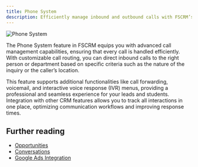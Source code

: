 ```yaml
---
title: Phone System
description: Efficiently manage inbound and outbound calls with FSCRM’s Phone System feature.
---
```


![Phone System](/features/fscrm-phone-numbers-feature.webp)

The Phone System feature in FSCRM equips you with advanced call management capabilities, ensuring that every call is handled efficiently. With customizable call routing, you can direct inbound calls to the right person or department based on specific criteria such as the nature of the inquiry or the caller’s location.

This feature supports additional functionalities like call forwarding, voicemail, and interactive voice response (IVR) menus, providing a professional and seamless experience for your leads and students. Integration with other CRM features allows you to track all interactions in one place, optimizing communication workflows and improving response times.

## Further reading

- [Opportunities](/features/opportunities)
- [Conversations](/features/conversations)
- [Google Ads Integration](/integrations/google-ads)
